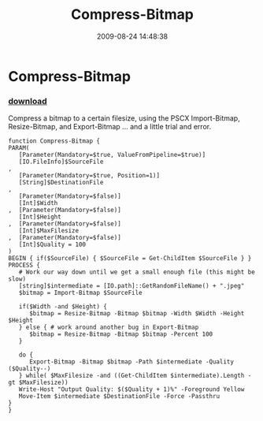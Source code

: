 ﻿---
pid:            1290
parent:         0
children:       
poster:         Joel Bennett
title:          Compress-Bitmap
date:           2009-08-24 14:48:38
description:    Compress a bitmap to a certain filesize, using the PSCX Import-Bitmap, Resize-Bitmap, and Export-Bitmap ... and a little trial and error.
format:         posh
---

# Compress-Bitmap

### [download](1290.ps1)  

Compress a bitmap to a certain filesize, using the PSCX Import-Bitmap, Resize-Bitmap, and Export-Bitmap ... and a little trial and error.

```posh
function Compress-Bitmap {
PARAM(
   [Parameter(Mandatory=$true, ValueFromPipeline=$true)]
   [IO.FileInfo]$SourceFile
,
   [Parameter(Mandatory=$true, Position=1)]
   [String]$DestinationFile
,   
   [Parameter(Mandatory=$false)]
   [Int]$Width
,  [Parameter(Mandatory=$false)]
   [Int]$Height   
,  [Parameter(Mandatory=$false)]
   [Int]$MaxFilesize
,  [Parameter(Mandatory=$false)]
   [Int]$Quality = 100
)
BEGIN { if($SourceFile) { $SourceFile = Get-ChildItem $SourceFile } }
PROCESS {
   # Work our way down until we get a small enough file (this might be slow)
   [string]$intermediate = [IO.path]::GetRandomFileName() + ".jpeg"
   $bitmap = Import-Bitmap $SourceFile
   
   if($Width -and $Height) {
      $bitmap = Resize-Bitmap -Bitmap $bitmap -Width $Width -Height $Height
   } else { # work around another bug in Export-Bitmap
      $bitmap = Resize-Bitmap -Bitmap $bitmap -Percent 100
   }
   
   do { 
      Export-Bitmap -Bitmap $bitmap -Path $intermediate -Quality ($Quality--)
   } while( $MaxFilesize -and ((Get-ChildItem $intermediate).Length -gt $MaxFilesize))
   Write-Host "Output Quality: $($Quality + 1)%" -Foreground Yellow
   Move-Item $intermediate $DestinationFile -Force -Passthru
}
}

```
